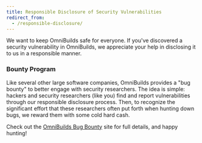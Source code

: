 ```yaml
---
title: Responsible Disclosure of Security Vulnerabilities
redirect_from:
  - /responsible-disclosure/
---
```

We want to keep OmniBuilds safe for everyone. If you've discovered a security vulnerability in OmniBuilds, we appreciate your help in disclosing it to us in a responsible manner.

### Bounty Program

Like several other large software companies, OmniBuilds provides a "bug bounty" to better engage with security researchers. The idea is simple: hackers and security researchers (like you) find and report vulnerabilities through our responsible disclosure process. Then, to recognize the significant effort that these researchers often put forth when hunting down bugs, we reward them with some cold hard cash.

Check out the [OmniBuilds Bug Bounty](https://bounty.OmniBuilds.com) site for full details, and happy hunting!
